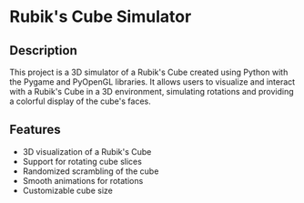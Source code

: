 # Rubik's Cube Simulator

## Description

This project is a 3D simulator of a Rubik's Cube created using Python with the Pygame and PyOpenGL libraries. It allows users to visualize and interact with a Rubik's Cube in a 3D environment, simulating rotations and providing a colorful display of the cube's faces.

## Features

- 3D visualization of a Rubik's Cube
- Support for rotating cube slices
- Randomized scrambling of the cube
- Smooth animations for rotations
- Customizable cube size


